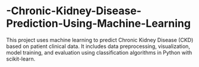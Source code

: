 # -Chronic-Kidney-Disease-Prediction-Using-Machine-Learning
This project uses machine learning to predict Chronic Kidney Disease (CKD) based on patient clinical data. It includes data preprocessing, visualization, model training, and evaluation using classification algorithms in Python with scikit-learn.
